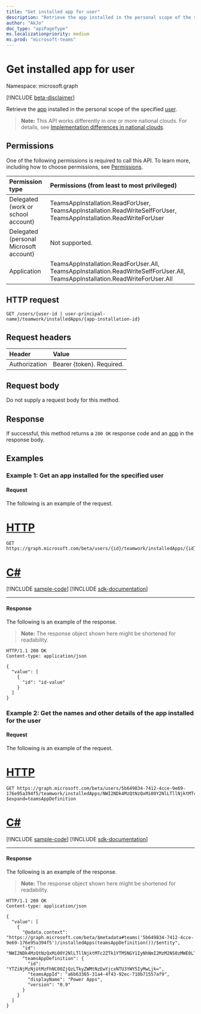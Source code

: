 ```yaml
---
title: "Get installed app for user"
description: "Retrieve the app installed in the personal scope of the specified user."
author: "AkJo"
doc_type: "apiPageType"
ms.localizationpriority: medium
ms.prod: "microsoft-teams"
---
```


# Get installed app for user

Namespace: microsoft.graph

[!INCLUDE [beta-disclaimer](../../includes/beta-disclaimer.md)]

Retrieve the [app](../resources/teamsappinstallation.md) installed in the personal scope of the specified [user](../resources/user.md).

>**Note:** This API works differently in one or more national clouds. For details, see [Implementation differences in national clouds](/graph/teamwork-national-cloud-differences). 

## Permissions

One of the following permissions is required to call this API. To learn more, including how to choose permissions, see [Permissions](/graph/permissions-reference).

|Permission type      | Permissions (from least to most privileged)              |
|:--------------------|:---------------------------------------------------------|
|Delegated (work or school account) | TeamsAppInstallation.ReadForUser, TeamsAppInstallation.ReadWriteSelfForUser, TeamsAppInstallation.ReadWriteForUser |
|Delegated (personal Microsoft account) | Not supported.    |
|Application | TeamsAppInstallation.ReadForUser.All, TeamsAppInstallation.ReadWriteSelfForUser.All, TeamsAppInstallation.ReadWriteForUser.All |

## HTTP request

<!-- { "blockType": "ignored" } -->

```http
GET /users/{user-id | user-principal-name}/teamwork/installedApps/{app-installation-id}
```

## Request headers

| Header       | Value |
|:---------------|:--------|
| Authorization  | Bearer {token}. Required.  |

## Request body

Do not supply a request body for this method.

## Response

If successful, this method returns a `200 OK` response code and an [app](../resources/teamsappinstallation.md) in the response body.

## Examples

### Example 1: Get an app installed for the specified user

#### Request

The following is an example of the request.


# [HTTP](#tab/http)
<!-- {
  "blockType": "request",
  "name": "user_list_teamsApps_1"
}-->
```msgraph-interactive
GET https://graph.microsoft.com/beta/users/{id}/teamwork/installedApps/{id}
```

# [C#](#tab/csharp)
[!INCLUDE [sample-code](../includes/snippets/csharp/user-list-teamsapps-1-csharp-snippets.md)]
[!INCLUDE [sdk-documentation](../includes/snippets/snippets-sdk-documentation-link.md)]

---

#### Response

The following is an example of the response.
>**Note:** The response object shown here might be shortened for readability.
<!-- {
  "blockType": "response",
  "name": "user_list_teamsApps_1",
  "truncated": true,
  "@odata.type": "microsoft.graph.teamsAppInstallation",
  "isCollection": false
} -->

```http
HTTP/1.1 200 OK
Content-type: application/json

{
  "value": [
    {
      "id": "id-value"
    }
  ]
}
```
### Example 2: Get the names and other details of the app installed for the user

#### Request

The following is an example of the request.

# [HTTP](#tab/http)
<!-- {
  "blockType": "request",
  "name": "user_list_teamsApps_details_1",
  "sampleKeys": ["5b649834-7412-4cce-9e69-176e95a394f5", "NWI2NDk4MzQtNzQxMi00Y2NlLTllNjktMTc2ZTk1YTM5NGY1IyNhNmI2MzM2NS0zMWE0LTRmNDMtOTJlYy03MTBiNzE1NTdhZjk="]
}-->
```msgraph-interactive
GET https://graph.microsoft.com/beta/users/5b649834-7412-4cce-9e69-176e95a394f5/teamwork/installedApps/NWI2NDk4MzQtNzQxMi00Y2NlLTllNjktMTc2ZTk1YTM5NGY1IyNhNmI2MzM2NS0zMWE0LTRmNDMtOTJlYy03MTBiNzE1NTdhZjk=?$expand=teamsAppDefinition
```

# [C#](#tab/csharp)
[!INCLUDE [sample-code](../includes/snippets/csharp/user-list-teamsapps-details-1-csharp-snippets.md)]
[!INCLUDE [sdk-documentation](../includes/snippets/snippets-sdk-documentation-link.md)]

---

#### Response

The following is an example of the response.

>**Note:** The response object shown here might be shortened for readability.
<!-- {
  "blockType": "response",
  "name": "user_list_teamsApps_details_1",
  "truncated": true,
  "@odata.type": "microsoft.graph.teamsAppInstallation",
  "isCollection": false
} -->

```http
HTTP/1.1 200 OK
Content-type: application/json

{
  "value": [
    {
      "@odata.context": "https://graph.microsoft.com/beta/$metadata#teams('5b649834-7412-4cce-9e69-176e95a394f5')/installedApps(teamsAppDefinition())/$entity",
      "id": "NWI2NDk4MzQtNzQxMi00Y2NlLTllNjktMTc2ZTk1YTM5NGY1IyNhNmI2MzM2NS0zMWE0LTRmNDMtOTJlYy03MTBiNzE1NTdhZjk=",
      "teamsAppDefinition": {
        "id": "YTZiNjMzNjUtMzFhNC00ZjQzLTkyZWMtNzEwYjcxNTU3YWY5IyMwLjk=",
        "teamsAppId": "a6b63365-31a4-4f43-92ec-710b71557af9",
        "displayName": "Power Apps",
        "version": "0.9"
      }
    }
  ]
}
```

<!-- uuid: 8fcb5dbc-d5aa-4681-8e31-b001d5168d79
2015-10-25 14:57:30 UTC -->
<!-- {
  "type": "#page.annotation",
  "description": "User get teamsAppInstallations",
  "keywords": "",
  "section": "documentation",
  "tocPath": ""
}-->
